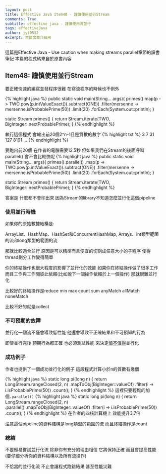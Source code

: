 ```yaml
---
layout: post
title: Effective Java Item48 - 謹慎使用並行Stream
comments: True 
subtitle: effective java - 謹慎使用流並行
tags: effectiveJava
author: jyt0532
excerpt: 本篇文章介紹用
---
```


這篇是Effective Java - Use caution when making streams parallel章節的讀書筆記 本篇的程式碼來自於原書內容

## Item48: 謹慎使用並行Stream

要正確快速的編寫並發程序很難 在寫流程序的時候也不例外

{% highlight java %}
public static void main(String... args){
  primes().map(p -> TWO.pow(p.intValueExact()).subtract(ONE))
    .filter(mersenne -> mersenne.isProbablePrime(50))
    .limit(20)
    .forEach(System.out::println);
}

static Stream<BigInteger> primes() {
  return Stream.iterate(TWO, BigInteger::nextProbablePrime);
}
{% endhighlight %}

執行這個程式 會輸出前20個2^n-1且是質數的數字
{% highlight txt %}
3
7
31
127
8191
...
{% endhighlight %}

要跑出前20個 在作者的電腦需要12.5秒 但如果我們在Stream的後面呼叫parallel() 會不會比較快呢
{% highlight java %}
public static void main(String... args){
  primes().parallel()
    .map(p -> TWO.pow(p.intValueExact()).subtract(ONE))
    .filter(mersenne -> mersenne.isProbablePrime(50))
    .limit(20)
    .forEach(System.out::println);
}

static Stream<BigInteger> primes() {
  return Stream.iterate(TWO, BigInteger::nextProbablePrime);
}
{% endhighlight %}

答案是 什麼都不會印出來 因為Stream的library不知道怎麼並行化這個pipeline

### 使用並行時機

如果你的原始數據結構是:

ArrayList、HashMap、HashSet和ConcurrentHashMap, Arrays、int類型範圍的流和long類型的範圍的流

那就比較適合並行 原因是可以精準而且便宜的切割成任意大小的子程序 使得thread劃分工作變得簡單



你的終結操作也很大程度的影響了並行化的效能 如果你在終結操作做了很多工作 而且工作與工作間彼此依賴(比如說下一個操作依賴於上一個操作) 那就很難並行化

比較好的終結操作是reduce min max count sum anyMatch allMatch noneMatch

比較不好的就是collect

### 不可預期的故障

並行化一個流不僅會導致低性能 他還會導致不正確結果和不可預知的行為

即使並行完後 預期行為都正確 也必須測試性能 來決定[值不值得](/2018/06/09/optimize-judiciously/)並行化

### 成功例子

作者也提供了一個成功並行化的例子 
這段程式計算小於n的質數有幾個

{% highlight java %}
static long pi(long n) {
  return LongStream.rangeClosed(2, n)
    .mapToObj(BigInteger::valueOf)
    .filter(i -> i.isProbablePrime(50))
    .count();
}
{% endhighlight %} 
這裡只要輕鬆的加個`.parallel()`
{% highlight java %}
static long pi(long n) {
  return LongStream.rangeClosed(2, n)      
    .parallel()
    .mapToObj(BigInteger::valueOf)
    .filter(i -> i.isProbablePrime(50))
    .count();
}
{% endhighlight %} 
在作者的四核計算機上 效能提升3.7倍

注意這個pipeline的資料結構是long類型的範圍的流 而且終結操作是count

### 總結

不要輕易嘗試並行化流 除非你有充分的理由相信 它將保持正確 而且會提高性能(要仔細分析你的資料結構以及所有流操作)

不恰當的並行化流 不止會讓程式跑錯結果 甚至性能災難












